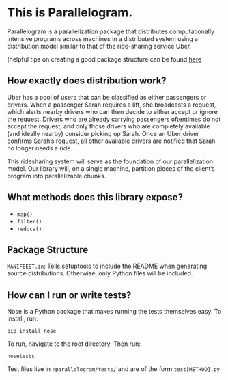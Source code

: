 # This is Parallelogram.

Parallelogram is a parallelization package that distributes computationally intensive programs across machines in a distributed system using a distribution model similar to that of the ride-sharing service Uber.

(helpful tips on creating a good package structure can be found [here](https://python-packaging.readthedocs.org/en/latest/everything.html)

## How exactly does distribution work?

Uber has a pool of users that can be classified as
either passengers or drivers. When a passenger Sarah requires a lift, she broadcasts a request, which alerts nearby drivers who can then decide to either accept or ignore the request. Drivers who are already carrying passengers oftentimes do not accept the request, and only those drivers who are completely available (and ideally nearby) consider picking up Sarah. Once an Uber driver confirms Sarah’s request, all other available drivers are notified that Sarah no longer needs a ride.

This ride­sharing system will serve as the foundation of our parallelization model. Our library will, on a single machine, partition pieces of the client’s program into parallelizable
chunks.

## What methods does this library expose?
* `map()`
* `filter()`
* `reduce()`

## Package Structure

`MANIFEEST.in`: Tells setuptools to include the README when generating source distributions. Otherwise, only Python files will be included.

## How can I run or write tests?

Nose is a Python package that makes running the tests themselves easy. To install, run:

`pip install nose`

To run, navigate to the root directory. Then run:

`nosetests`

Test files live in `/parallelogram/tests/` and are of the form `test[METHOD].py`
